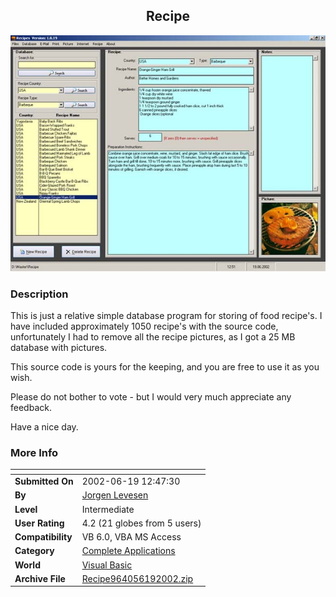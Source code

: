 ﻿<div align="center">

## Recipe

<img src="PIC2002619736437734.jpg">
</div>

### Description

This is just a relative simple database program for storing of food recipe's. I have included approximately 1050 recipe's with the source code, unfortunately I had to remove all the recipe pictures, as I got a 25 MB database with pictures.

This source code is yours for the keeping, and you are free to use it as you wish.

Please do not bother to vote - but I would very much appreciate any feedback.

Have a nice day.
 
### More Info
 


<span>             |<span>
---                |---
**Submitted On**   |2002-06-19 12:47:30
**By**             |[Jorgen Levesen](https://github.com/Planet-Source-Code/PSCIndex/blob/master/ByAuthor/jorgen-levesen.md)
**Level**          |Intermediate
**User Rating**    |4.2 (21 globes from 5 users)
**Compatibility**  |VB 6\.0, VBA MS Access
**Category**       |[Complete Applications](https://github.com/Planet-Source-Code/PSCIndex/blob/master/ByCategory/complete-applications__1-27.md)
**World**          |[Visual Basic](https://github.com/Planet-Source-Code/PSCIndex/blob/master/ByWorld/visual-basic.md)
**Archive File**   |[Recipe964056192002\.zip](https://github.com/Planet-Source-Code/jorgen-levesen-recipe__1-36019/archive/master.zip)









